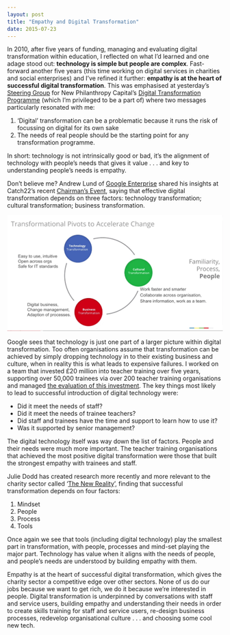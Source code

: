 ```yaml
---
layout: post
title: "Empathy and Digital Transformation"
date: 2015-07-23
---
```


In 2010, after five years of funding, managing and evaluating digital transformation within education, I reflected on what I’d learned and one adage stood out: **technology is simple but people are complex**. Fast-forward another five years (this time working on digital services in charities and social enterprises) and I’ve refined it further: **empathy is at the heart of successful digital transformation**. This was emphasised at yesterday’s [Steering Group](http://www.thinknpc.org/our-work/projects/digital-transformation/steering-group/) for New Philanthropy Capital’s [Digital Transformation Programme](http://www.thinknpc.org/our-work/projects/digital-transformation/) (which I’m privileged to be a part of) where two messages particularly resonated with me:

1. ‘Digital’ transformation can be a problematic because it runs the risk of focussing on digital for its own sake
2. The needs of real people should be the starting point for any transformation programme.

In short: technology is not intrinsically good or bad, it’s the alignment of technology with people’s needs that gives it value . . . and key to understanding people’s needs is empathy.

Don’t believe me? Andrew Lund of [Google Enterprise](https://www.google.com/intx/en_uk/work/) shared his insights at Catch22’s recent [Chairman’s Event](http://www.catch-22.org.uk/news/wearecollaborative-catch22-celebrates-partnership-working/), saying that effective digital transformation depends on three factors: technology transformation; cultural transformation; business transformation.

![Google Enterprise Digital Transformation diagram](/assets/google.jpg)

Google sees that technology is just one part of a larger picture within digital transformation. Too often organisations assume that transformation can be achieved by simply dropping technology in to their existing business and culture, when in reality this is what leads to expensive failures. I worked on a team that invested £20 million into teacher training over five years, supporting over 50,000 trainees via over 200 teacher training organisations and managed [the evaluation of this investment](http://www.ttrb3.org.uk/evaluation-of-the-training-and-development-agency-for-schools-funding-for-ict-in-itt-projects/). The key things most likely to lead to successful introduction of digital technology were:

- Did it meet the needs of staff?
- Did it meet the needs of trainee teachers?
- Did staff and trainees have the time and support to learn how to use it?
- Was it supported by senior management?

The digital technology itself was way down the list of factors. People and their needs were much more important. The teacher training organisations that achieved the most positive digital transformation were those that built the strongest empathy with trainees and staff.

Julie Dodd has created research more recently and more relevant to the charity sector called ‘[The New Reality](http://thenewreality.info/)’, finding that successful transformation depends on four factors:

1. Mindset
2. People
3. Process
4. Tools

Once again we see that tools (including digital technology) play the smallest part in transformation, with people, processes and mind-set playing the major part. Technology has value when it aligns with the needs of people, and people’s needs are understood by building empathy with them.

Empathy is at the heart of successful digital transformation, which gives the charity sector a competitive edge over other sectors. None of us do our jobs because we want to get rich, we do it because we’re interested in people. Digital transformation is underpinned by conversations with staff and service users, building empathy and understanding their needs in order to create skills training for staff and service users, re-design business processes, redevelop organisational culture . . . and choosing some cool new tech.
